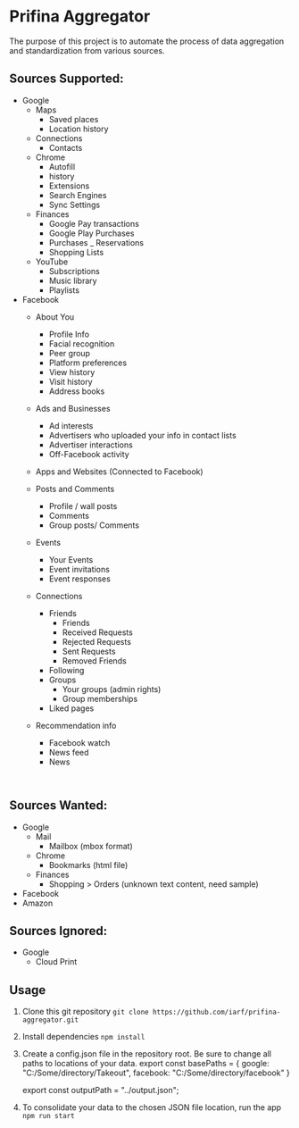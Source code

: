 # Prifina Aggregator

The purpose of this project is to automate the process of data aggregation and standardization from various sources.

## Sources Supported:
- Google
    - Maps
      - Saved places
      - Location history
    - Connections
      - Contacts
    - Chrome
      - Autofill
      - history
      - Extensions
      - Search Engines
      - Sync Settings 
    - Finances
      - Google Pay transactions
      - Google Play Purchases
      - Purchases _ Reservations
      - Shopping Lists
    - YouTube
      - Subscriptions
      - Music library
      - Playlists
- Facebook
    - About You
      - Profile Info
      - Facial recognition
      - Peer group
      - Platform preferences
      - View history
      - Visit history
      - Address books
    - Ads and Businesses
      - Ad interests
      - Advertisers who uploaded your info in contact lists
      - Advertiser interactions
      - Off-Facebook activity
    - Apps and Websites (Connected to Facebook)
    - Posts and Comments
      - Profile / wall posts
      - Comments
      - Group posts/ Comments
    - Events
      - Your Events
      - Event invitations
      - Event responses
    - Connections
      - Friends
        - Friends
        - Received Requests
        - Rejected Requests
        - Sent Requests
        - Removed Friends
      - Following
      - Groups
        - Your groups (admin rights)
        - Group memberships
      - Liked pages
    - Recommendation info
      - Facebook watch
      - News feed
      - News

      
      ```
    
## Sources Wanted:
- Google
    - Mail
      - Mailbox (mbox format)
    - Chrome
      - Bookmarks (html file)
    - Finances
      - Shopping > Orders (unknown text content, need sample)
- Facebook
- Amazon

## Sources Ignored:
- Google
    - Cloud Print


## Usage
1. Clone this git repository `git clone https://github.com/iarf/prifina-aggregator.git`
2. Install dependencies `npm install`
3. Create a config.json file in the repository root. Be sure to change all paths to locations of your data.
    export const basePaths = {
    	google: "C:/Some/directory/Takeout",
    	facebook: "C:/Some/directory/facebook"
    }
    
    
    export const outputPath = "../output.json";
4. To consolidate your data to the chosen JSON file location, run the app `npm run start`